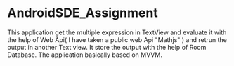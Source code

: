 # AndroidSDE_Assignment

This application get the multiple expression in TextView and evaluate it with the help of Web Api( I have taken a public web Api "Mathjs" ) and retrun the output in another Text view.
It store the output with the help of Room Database. The application basically based on MVVM.
